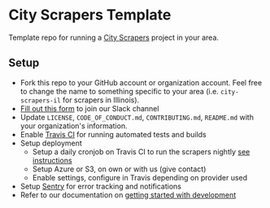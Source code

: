 # City Scrapers Template

Template repo for running a [City Scrapers](https://cityscrapers.org) project in your area.

## Setup

- Fork this repo to your GitHub account or organization account. Feel free to change the name to something specific to your area (i.e. `city-scrapers-il` for scrapers in Illinois).
- [Fill out this form](https://airtable.com/shrRv027NLgToRFd6) to join our Slack channel
- Update `LICENSE`, `CODE_OF_CONDUCT.md`, `CONTRIBUTING.md`, `README.md` with your organization's information.
- Enable [Travis CI](https://travis-ci.org/) for running automated tests and builds
- Setup deployment
  - Setup a daily cronjob on Travis CI to run the scrapers nightly [see instructions](https://docs.travis-ci.com/user/cron-jobs/)
  - Setup Azure or S3, on own or with us (give contact)
  - Enable settings, configure in Travis depending on provider used
- Setup [Sentry](https://sentry.io) for error tracking and notifications
- Refer to our documentation on [getting started with development](https://cityscrapers.org/docs/development/)
